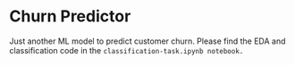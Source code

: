 # Churn Predictor

Just another ML model to predict customer churn.
Please find the EDA and classification code in the `classification-task.ipynb notebook.`
